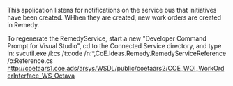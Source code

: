﻿This application listens for notifications on the service bus that initiatives have been created. WHhen they are created, new work orders are created in Remedy.

To regenerate the RemedyService, start a new "Developer Command Prompt for Visual Studio", cd to the Connected Service directory, and type in:
svcutil.exe /l:cs /t:code /n:*,CoE.Ideas.Remedy.RemedyServiceReference /o:Reference.cs http://coetaars1.coe.ads/arsys/WSDL/public/coetaars2/COE_WOI_WorkOrderInterface_WS_Octava